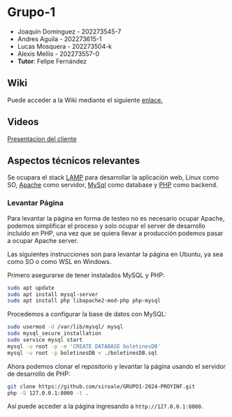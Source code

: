 # Grupo-1

* Joaquín Dominguez - 202273545-7
* Andres Aguila - 202273615-1
* Lucas Mosquera - 202273504-k
* Alexis Mellis - 202273557-0
* **Tutor**: Felipe Fernández

## Wiki

Puede acceder a la Wiki mediante el siguiente [enlace.](https://github.com/siroale/Grupo-1/wiki)

## Videos

[Presentacion del cliente](https://youtu.be/abJau21SDIk)

## Aspectos técnicos relevantes

Se ocupara el stack [LAMP](https://www.php.net/manual/en/features.commandline.webserver.php) para desarrollar la aplicación web, Linux como SO, [Apache](https://apache.org/) como servidor, [MySql](https://www.mysql.com/) como database y [PHP](https://www.php.net/) como backend.

### Levantar Página

Para levantar la página en forma de testeo no es necesario ocupar Apache, podemos simplificar el proceso y solo ocupar el server de desarrollo incluido en PHP, una vez que se quiera llevar a producción podemos pasar a ocupar Apache server.

Las siguientes instrucciones son para levantar la página en Ubuntu, ya sea como SO o como WSL en Windows.

Primero asegurarse de tener instalados MySQL y PHP:

``` sh
sudo apt update
sudo apt install mysql-server
sudo apt install php libapache2-mod-php php-mysql
```

Procedemos a configurar la base de datos con MySQL:

``` sh
sudo usermod -d /var/lib/mysql/ mysql
sudo mysql_secure_installation
sudo service mysql start
mysql -u root -p -e 'CREATE DATABASE boletinesDB'
mysql -u root -p boletinesDB < ./boletinesDB.sql
```

Ahora podemos clonar el repositorio y levantar la página usando el servidor de desarrollo de PHP:

``` sh
git clone https://github.com/siroale/GRUPO1-2024-PROYINF.git
php -S 127.0.0.1:8000 -t .
``````

Así puede acceder a la página ingresando a `http://127.0.0.1:8000`.


